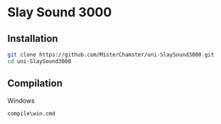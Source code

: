 # Slay Sound 3000

## Installation
```bash
git clone https://github.com/MisterChamster/uni-SlaySound3000.git
cd uni-SlaySound3000
```


## Compilation
Windows
```bash
compile\win.cmd
```

